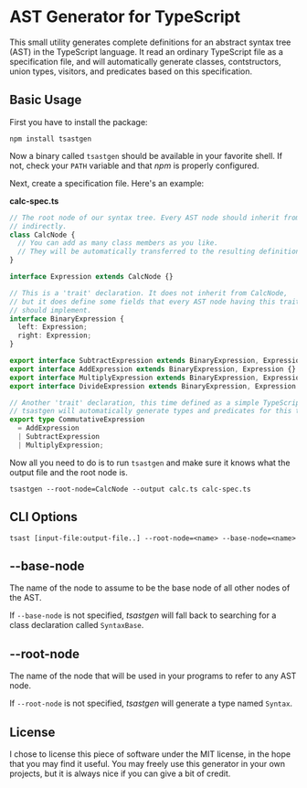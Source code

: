 AST Generator for TypeScript
============================

This small utility generates complete definitions for an abstract syntax tree
(AST) in the TypeScript language. It read an ordinary TypeScript file as
a specification file, and will automatically generate classes, contstructors,
union types, visitors, and predicates based on this specification.

## Basic Usage

First you have to install the package:

```
npm install tsastgen
````

Now a binary called `tsastgen` should be available in your favorite shell.
If not, check your `PATH` variable and that _npm_ is properly configured.

Next, create a specification file. Here's an example:

**calc-spec.ts**

```ts
// The root node of our syntax tree. Every AST node should inherit from it, either directly or
// indirectly.
class CalcNode {
  // You can add as many class members as you like.
  // They will be automatically transferred to the resulting definitions file.
}

interface Expression extends CalcNode {}

// This is a 'trait' declaration. It does not inherit from CalcNode,
// but it does define some fields that every AST node having this trait
// should implement.
interface BinaryExpression {
  left: Expression;
  right: Expression;
}

export interface SubtractExpression extends BinaryExpression, Expression {}
export interface AddExpression extends BinaryExpression, Expression {}
export interface MultiplyExpression extends BinaryExpression, Expression {}
export interface DivideExpression extends BinaryExpression, Expression {}

// Another 'trait' declaration, this time defined as a simple TypeScript union type.
// tsastgen will automatically generate types and predicates for this trait.
export type CommutativeExpression 
  = AddExpression
  | SubtractExpression
  | MultiplyExpression;
```

Now all you need to do is to run `tsastgen` and make sure it knows what the output file and the root node is.

```
tsastgen --root-node=CalcNode --output calc.ts calc-spec.ts
```

## CLI Options

```
tsast [input-file:output-file..] --root-node=<name> --base-node=<name>
```

## --base-node

The name of the node to assume to be the base node of all other nodes of the AST.

If `--base-node` is not specified, _tsastgen_ will fall back to searching for a class declaration called `SyntaxBase`.

## --root-node

The name of the node that will be used in your programs to refer to any AST node.

If `--root-node` is not specified, _tsastgen_ will generate a type named `Syntax`.

## License

I chose to license this piece of software under the MIT license, in the hope that you may find it useful.
You may freely use this generator in your own projects, but it is always nice if you can give a bit of credit.

